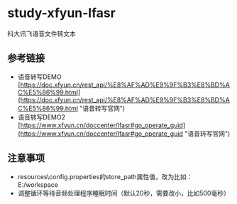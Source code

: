 # study-xfyun-lfasr #
科大讯飞语音文件转文本

## 参考链接 ##
- 语音转写DEMO [https://doc.xfyun.cn/rest_api/%E8%AF%AD%E9%9F%B3%E8%BD%AC%E5%86%99.html](https://doc.xfyun.cn/rest_api/%E8%AF%AD%E9%9F%B3%E8%BD%AC%E5%86%99.html "语音转写官网")
- 语音转写DEMO2 [https://www.xfyun.cn/doccenter/lfasr#go_operate_guid](https://www.xfyun.cn/doccenter/lfasr#go_operate_guid "语音转写官网")

## 注意事项 ##
- resources\config.properties的store_path属性值，改为比如：E\:/workspace
- 调整循环等待音频处理程序睡眠时间（默认20秒，需要改小，比如500毫秒）

